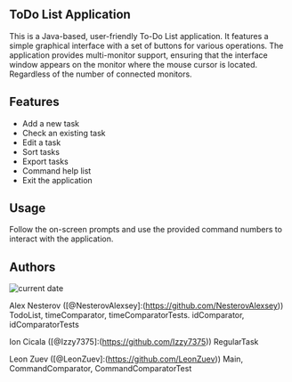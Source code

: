 ## ToDo List Application
This is a Java-based, user-friendly To-Do List application. It features a simple graphical interface with a set of buttons for various operations. The application provides multi-monitor support, ensuring that the interface window appears on the monitor where the mouse cursor is located. Regardless of the number of connected monitors.

## Features
- Add a new task
- Check an existing task
- Edit a task
- Sort tasks
- Export tasks
- Command help list
- Exit the application

## Usage
Follow the on-screen prompts
and use the provided command numbers
to interact with the application.

## Authors

![current date](https://img.shields.io/badge/date-2023.03.30-green)

Alex Nesterov ([@NesterovAlexsey]:(https://github.com/NesterovAlexsey))
TodoList, timeComparator, timeComparatorTests. idComparator, idComparatorTests

Ion Cicala ([@Izzy7375]:(https://github.com/Izzy7375))
RegularTask

Leon Zuev ([@LeonZuev]:(https://github.com/LeonZuev))
Main, CommandComparator, CommandComparatorTest
